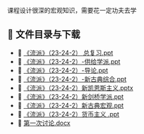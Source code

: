 课程设计很深的宏观知识，需要花一定功夫去学
## 📄 文件目录与下载

- 📄 [《流派》（23-24-2） 总复习.ppt](%E3%80%8A%E6%B5%81%E6%B4%BE%E3%80%8B%EF%BC%8823-24-2%EF%BC%89%20%E6%80%BB%E5%A4%8D%E4%B9%A0.ppt)
- 📄 [《流派》（23-24-2）-供给学派.ppt](%E3%80%8A%E6%B5%81%E6%B4%BE%E3%80%8B%EF%BC%8823-24-2%EF%BC%89-%E4%BE%9B%E7%BB%99%E5%AD%A6%E6%B4%BE.ppt)
- 📄 [《流派》（23-24-2）-导论.ppt](%E3%80%8A%E6%B5%81%E6%B4%BE%E3%80%8B%EF%BC%8823-24-2%EF%BC%89-%E5%AF%BC%E8%AE%BA.ppt)
- 📄 [《流派》（23-24-2）-新古典综合.ppt](%E3%80%8A%E6%B5%81%E6%B4%BE%E3%80%8B%EF%BC%8823-24-2%EF%BC%89-%E6%96%B0%E5%8F%A4%E5%85%B8%E7%BB%BC%E5%90%88.ppt)
- 📄 [《流派》（23-24-2）新凯恩斯主义.pptx](%E3%80%8A%E6%B5%81%E6%B4%BE%E3%80%8B%EF%BC%8823-24-2%EF%BC%89%E6%96%B0%E5%87%AF%E6%81%A9%E6%96%AF%E4%B8%BB%E4%B9%89.pptx)
- 📄 [《流派》（23-24-2）新剑桥学派.ppt](%E3%80%8A%E6%B5%81%E6%B4%BE%E3%80%8B%EF%BC%8823-24-2%EF%BC%89%E6%96%B0%E5%89%91%E6%A1%A5%E5%AD%A6%E6%B4%BE.ppt)
- 📄 [《流派》（23-24-2）新古典宏观.ppt](%E3%80%8A%E6%B5%81%E6%B4%BE%E3%80%8B%EF%BC%8823-24-2%EF%BC%89%E6%96%B0%E5%8F%A4%E5%85%B8%E5%AE%8F%E8%A7%82.ppt)
- 📄 [《流派》（23-24-2）货币主义 .ppt](%E3%80%8A%E6%B5%81%E6%B4%BE%E3%80%8B%EF%BC%8823-24-2%EF%BC%89%E8%B4%A7%E5%B8%81%E4%B8%BB%E4%B9%89%20.ppt)
- 📄 [第一次讨论.docx](%E7%AC%AC%E4%B8%80%E6%AC%A1%E8%AE%A8%E8%AE%BA.docx)
